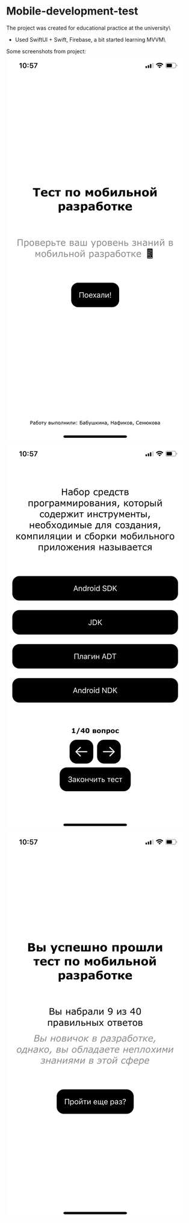 # Mobile-development-test
The project was created for educational practice at the university\
- Used SwiftUI + Swift, Firebase, a bit started learning MVVM\

Some screenshots from project:\
![alt text](https://github.com/Argon-cell/Mobile-development-test/blob/main/ПИ-2-20_Бабушкина_Нафиков_Сенюкова_Начальный%20скриншот.PNG)
![alt text](https://github.com/Argon-cell/Mobile-development-test/blob/main/ПИ-2-20_Бабушкина_Нафиков_Сенюкова_Вопросный%20скринот.PNG)
![alt text](https://github.com/Argon-cell/Mobile-development-test/blob/main/ПИ-2-20_Бабушкина_Нафиков_Сенюкова_Титульный%20скриншот.PNG)
